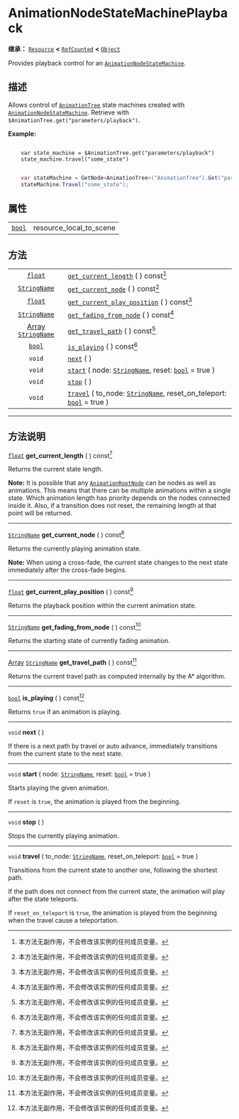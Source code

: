 <!-- ⚠ 请勿编辑本文件 ⚠ -->
<!-- 本文档使用脚本从 WeDot 引擎源码仓库生成。 -->
<!-- 生成脚本：https://github.com/WeDot-Engine/WeDot/tree/4.3/doc/tools/make_md.py； -->
<!-- 原文件：https://github.com/WeDot-Engine/WeDot/tree/4.3/doc/classes/AnimationNodeStateMachinePlayback.xml。 -->

<div id="_class_animationnodestatemachineplayback"></div>

# AnimationNodeStateMachinePlayback

**继承：** [`Resource`](class_resource.md) **<** [`RefCounted`](class_refcounted.md) **<** [`Object`](class_object.md)

Provides playback control for an [`AnimationNodeStateMachine`](class_animationnodestatemachine.md).

## 描述

Allows control of [`AnimationTree`](class_animationtree.md) state machines created with [`AnimationNodeStateMachine`](class_animationnodestatemachine.md). Retrieve with `$AnimationTree.get("parameters/playback")`.

 **Example:** 



```gdscript

    var state_machine = $AnimationTree.get("parameters/playback")
    state_machine.travel("some_state")
```

```csharp

    var stateMachine = GetNode<AnimationTree>("AnimationTree").Get("parameters/playback").As<AnimationNodeStateMachinePlayback>();
    stateMachine.Travel("some_state");
```







## 属性

|||
|:-:|:--|
| [`bool`](class_bool.md) | resource_local_to_scene | ``true`` (overrides [`Resource`](#class_resource_property_resource_local_to_scene)) |

## 方法

|||
|:-:|:--|
| [`float`](class_float.md)                                   | [`get_current_length`](class_animationnodestatemachineplaybackmd#class_animationnodestatemachineplayback_method_get_current_length) ( ) const[^const]                                                           |
| [`StringName`](class_stringname.md)                         | [`get_current_node`](class_animationnodestatemachineplaybackmd#class_animationnodestatemachineplayback_method_get_current_node) ( ) const[^const]                                                               |
| [`float`](class_float.md)                                   | [`get_current_play_position`](class_animationnodestatemachineplaybackmd#class_animationnodestatemachineplayback_method_get_current_play_position) ( ) const[^const]                                             |
| [`StringName`](class_stringname.md)                         | [`get_fading_from_node`](class_animationnodestatemachineplaybackmd#class_animationnodestatemachineplayback_method_get_fading_from_node) ( ) const[^const]                                                       |
| [Array](class_array.md) [`StringName`](class_stringname.md) | [`get_travel_path`](class_animationnodestatemachineplaybackmd#class_animationnodestatemachineplayback_method_get_travel_path) ( ) const[^const]                                                                 |
| [`bool`](class_bool.md)                                     | [`is_playing`](class_animationnodestatemachineplaybackmd#class_animationnodestatemachineplayback_method_is_playing) ( ) const[^const]                                                                           |
| `void`                                                      | [`next`](class_animationnodestatemachineplaybackmd#class_animationnodestatemachineplayback_method_next) ( )                                                                                                     |
| `void`                                                      | [`start`](class_animationnodestatemachineplaybackmd#class_animationnodestatemachineplayback_method_start) ( node: [`StringName`](class_stringname.md), reset: [`bool`](class_bool.md) = true )                  |
| `void`                                                      | [`stop`](class_animationnodestatemachineplaybackmd#class_animationnodestatemachineplayback_method_stop) ( )                                                                                                     |
| `void`                                                      | [`travel`](class_animationnodestatemachineplaybackmd#class_animationnodestatemachineplayback_method_travel) ( to_node: [`StringName`](class_stringname.md), reset_on_teleport: [`bool`](class_bool.md) = true ) |

<!-- rst-class:: classref-section-separator -->

---

## 方法说明

<div id="_class_animationnodestatemachineplayback_method_get_current_length"></div>

[`float`](class_float.md) **get_current_length** ( ) const[^const]<div id="class_animationnodestatemachineplayback_method_get_current_length"></div>

Returns the current state length.

 **Note:** It is possible that any [`AnimationRootNode`](class_animationrootnode.md) can be nodes as well as animations. This means that there can be multiple animations within a single state. Which animation length has priority depends on the nodes connected inside it. Also, if a transition does not reset, the remaining length at that point will be returned.

<!-- rst-class:: classref-item-separator -->

---

<div id="_class_animationnodestatemachineplayback_method_get_current_node"></div>

[`StringName`](class_stringname.md) **get_current_node** ( ) const[^const]<div id="class_animationnodestatemachineplayback_method_get_current_node"></div>

Returns the currently playing animation state.

 **Note:** When using a cross-fade, the current state changes to the next state immediately after the cross-fade begins.

<!-- rst-class:: classref-item-separator -->

---

<div id="_class_animationnodestatemachineplayback_method_get_current_play_position"></div>

[`float`](class_float.md) **get_current_play_position** ( ) const[^const]<div id="class_animationnodestatemachineplayback_method_get_current_play_position"></div>

Returns the playback position within the current animation state.

<!-- rst-class:: classref-item-separator -->

---

<div id="_class_animationnodestatemachineplayback_method_get_fading_from_node"></div>

[`StringName`](class_stringname.md) **get_fading_from_node** ( ) const[^const]<div id="class_animationnodestatemachineplayback_method_get_fading_from_node"></div>

Returns the starting state of currently fading animation.

<!-- rst-class:: classref-item-separator -->

---

<div id="_class_animationnodestatemachineplayback_method_get_travel_path"></div>

[Array](class_array.md) [`StringName`](class_stringname.md) **get_travel_path** ( ) const[^const]<div id="class_animationnodestatemachineplayback_method_get_travel_path"></div>

Returns the current travel path as computed internally by the A\* algorithm.

<!-- rst-class:: classref-item-separator -->

---

<div id="_class_animationnodestatemachineplayback_method_is_playing"></div>

[`bool`](class_bool.md) **is_playing** ( ) const[^const]<div id="class_animationnodestatemachineplayback_method_is_playing"></div>

Returns `true` if an animation is playing.

<!-- rst-class:: classref-item-separator -->

---

<div id="_class_animationnodestatemachineplayback_method_next"></div>

`void` **next** ( )<div id="class_animationnodestatemachineplayback_method_next"></div>

If there is a next path by travel or auto advance, immediately transitions from the current state to the next state.

<!-- rst-class:: classref-item-separator -->

---

<div id="_class_animationnodestatemachineplayback_method_start"></div>

`void` **start** ( node: [`StringName`](class_stringname.md), reset: [`bool`](class_bool.md) = true )<div id="class_animationnodestatemachineplayback_method_start"></div>

Starts playing the given animation.

If `reset` is `true`, the animation is played from the beginning.

<!-- rst-class:: classref-item-separator -->

---

<div id="_class_animationnodestatemachineplayback_method_stop"></div>

`void` **stop** ( )<div id="class_animationnodestatemachineplayback_method_stop"></div>

Stops the currently playing animation.

<!-- rst-class:: classref-item-separator -->

---

<div id="_class_animationnodestatemachineplayback_method_travel"></div>

`void` **travel** ( to_node: [`StringName`](class_stringname.md), reset_on_teleport: [`bool`](class_bool.md) = true )<div id="class_animationnodestatemachineplayback_method_travel"></div>

Transitions from the current state to another one, following the shortest path.

If the path does not connect from the current state, the animation will play after the state teleports.

If `reset_on_teleport` is `true`, the animation is played from the beginning when the travel cause a teleportation.

[^virtual]: 本方法通常需要用户覆盖才能生效。
[^const]: 本方法无副作用，不会修改该实例的任何成员变量。
[^vararg]: 本方法除了能接受在此处描述的参数外，还能够继续接受任意数量的参数。
[^constructor]: 本方法用于构造某个类型。
[^static]: 调用本方法无需实例，可直接使用类名进行调用。
[^operator]: 本方法描述的是使用本类型作为左操作数的有效运算符。
[^bitfield]: 这个值是由下列位标志构成位掩码的整数。
[^void]: 无返回值。
